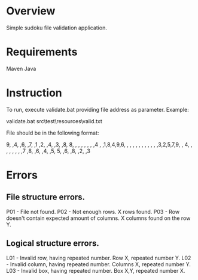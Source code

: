 # Overview

Simple sudoku file validation application.

# Requirements

Maven
Java

# Instruction

To run, execute validate.bat providing file address as parameter. Example:

validate.bat src\test\resources\valid.txt

File should be in the following format:

9, ,4, ,6, ,7, ,1
 ,2, ,4, ,3, ,8, 
8, , , , , , , ,4
 , ,1,8,4,9,6, , 
 , , , , , , , , 
 , ,3,2,5,7,9, , 
4, , , , , , , ,7
 ,8, ,6, ,4, ,5, 
5, ,6, ,8, ,2, ,3

# Errors

## File structure errors.

P01 - File not found.
P02 - Not enough rows. X rows found.
P03 - Row doesn't contain expected amount of columns. X columns found on the row Y.

## Logical structure errors.

L01 - Invalid row, having repeated number. Row X, repeated number Y.
L02 - Invalid column, having repeated number. Columns X, repeated number Y.
L03 - Invalid box, having repeated number. Box X,Y, repeated number X.
